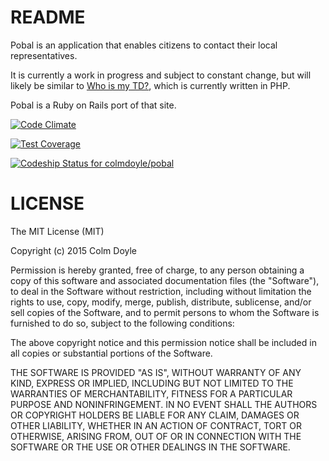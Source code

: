# README

Pobal is an application that enables citizens to contact their local representatives.

It is currently a work in progress and subject to constant change, but will likely be similar to [Who is my TD?](http://whoismytd.com), which is currently written in PHP.

Pobal is a Ruby on Rails port of that site.

[![Code Climate](https://codeclimate.com/github/colmdoyle/pobal/badges/gpa.svg)](https://codeclimate.com/github/colmdoyle/pobal)

[![Test Coverage](https://codeclimate.com/github/colmdoyle/pobal/badges/coverage.svg)](https://codeclimate.com/github/colmdoyle/pobal/coverage)

[ ![Codeship Status for colmdoyle/pobal](https://codeship.com/projects/10fc0730-60b9-0133-0336-1a6c59bbc52b/status?branch=master)](https://codeship.com/projects/112277)

# LICENSE

The MIT License (MIT)

Copyright (c) 2015 Colm Doyle

Permission is hereby granted, free of charge, to any person obtaining a copy
of this software and associated documentation files (the "Software"), to deal
in the Software without restriction, including without limitation the rights
to use, copy, modify, merge, publish, distribute, sublicense, and/or sell
copies of the Software, and to permit persons to whom the Software is
furnished to do so, subject to the following conditions:

The above copyright notice and this permission notice shall be included in all
copies or substantial portions of the Software.

THE SOFTWARE IS PROVIDED "AS IS", WITHOUT WARRANTY OF ANY KIND, EXPRESS OR
IMPLIED, INCLUDING BUT NOT LIMITED TO THE WARRANTIES OF MERCHANTABILITY,
FITNESS FOR A PARTICULAR PURPOSE AND NONINFRINGEMENT. IN NO EVENT SHALL THE
AUTHORS OR COPYRIGHT HOLDERS BE LIABLE FOR ANY CLAIM, DAMAGES OR OTHER
LIABILITY, WHETHER IN AN ACTION OF CONTRACT, TORT OR OTHERWISE, ARISING FROM,
OUT OF OR IN CONNECTION WITH THE SOFTWARE OR THE USE OR OTHER DEALINGS IN THE
SOFTWARE.
